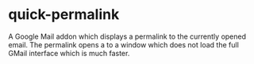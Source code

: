 # quick-permalink
A Google Mail addon which displays a permalink to the currently opened email. The permalink opens a to a window which does not load the full GMail interface which is much faster.
